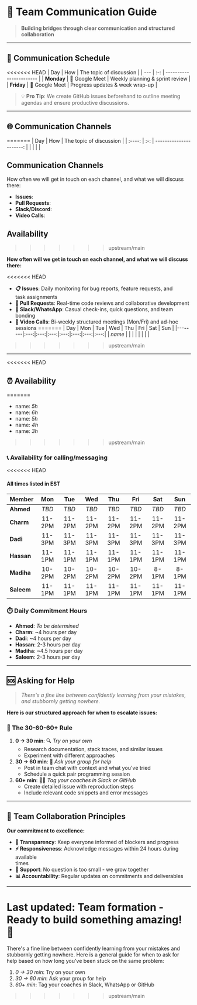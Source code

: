 <!--
    this template is for inspiration, feel free to change it however you like!
    Careful! be sure to protect your privacy when filling out this document
        everything you write here will be public
        so share only what you are comfortable sharing online
        you can share the rest in confidence with you group by another channel
-->

# 🤝 Team Communication Guide

> **Building bridges through clear communication and structured collaboration**

---

## 📅 Communication Schedule

<<<<<<< HEAD
| Day | How | The topic of discussion |
| --- | :-: | ----------------------- |
| **Monday** | 🎥 Google Meet | Weekly planning & sprint review |
| **Friday** | 🎥 Google Meet | Progress updates & week wrap-up |

> 💡 **Pro Tip**: We create GitHub issues beforehand to outline meeting  
> agendas and ensure productive discussions.

---

## 🌐 Communication Channels 
=======
| Day    | How | The topic of discussion |
| :----: | :-: | ----------------------: |
|        |     |                         |

## Communication Channels

How often we will get in touch on each channel, and what we will discuss there:

- **Issues**:
- **Pull Requests**:
- **Slack/Discord**:
- **Video Calls**:

## Availability
>>>>>>> upstream/main

**How often will we get in touch on each channel, and what we will discuss there:**

<<<<<<< HEAD
- **📋 Issues**: Daily monitoring for bug reports, feature requests, and  
  task assignments
- **🔄 Pull Requests**: Real-time code reviews and collaborative development  
- **💬 Slack/WhatsApp**: Casual check-ins, quick questions, and team bonding
- **🎥 Video Calls**: Bi-weekly structured meetings (Mon/Fri) and ad-hoc sessions
=======
| Day     | Mon | Tue | Wed | Thu | Fri | Sat | Sun |
|--------|:---:|:---:|:---:|:---:|:---:|:---:|:---:|
| _name_ |     |     |     |     |     |     |     |
>>>>>>> upstream/main

---

<<<<<<< HEAD
## ⏰ Availability
=======
- name: _5h_
- name: _6h_
- name: _5h_
- name: _4h_
- name: _3h_
>>>>>>> upstream/main

### 📞 Availability for calling/messaging

<<<<<<< HEAD
#### All times listed in EST

| Member | Mon | Tue | Wed | Thu | Fri | Sat | Sun |
| ------ | :-: | :-: | :-: | :-: | :-: | :-: | :-: |
| **Ahmed** | *TBD* | *TBD* | *TBD* | *TBD* | *TBD* | *TBD* | *TBD* |
| **Charm** | 11-2PM | 11-2PM | 11-2PM | 11-2PM | 11-2PM | 11-2PM | 11-2PM |
| **Dadi** | 11-3PM | 11-3PM | 11-3PM | 11-3PM | 11-3PM | 11-3PM | 11-3PM |
| **Hassan** | 11-1PM | 11-1PM | 11-1PM | 11-1PM | 11-1PM | 11-1PM | 11-1PM |
| **Madiha** | 10-2PM | 10-2PM | 10-2PM | 10-2PM | 10-2PM | 8-1PM | 8-1PM |
| **Saleem** | 11-1PM | 11-1PM | 11-1PM | 11-1PM | 11-1PM | 11-1PM | 11-1PM |

### ⏱️ Daily Commitment Hours

- **Ahmed**: *To be determined*
- **Charm**: ~4 hours per day  
- **Dadi**: ~4 hours per day
- **Hassan**: 2-3 hours per day
- **Madiha**: ~4.5 hours per day
- **Saleem**: 2-3 hours per day

---

## 🆘 Asking for Help

> *There's a fine line between confidently learning from your mistakes,  
> and stubbornly getting nowhere.*

**Here is our structured approach for when to escalate issues:**

### 🎯 The 30-60-60+ Rule

1. **0 → 30 min**: 🔍 *Try on your own*
   - Research documentation, stack traces, and similar issues
   - Experiment with different approaches
2. **30 → 60 min**: 👥 *Ask your group for help*
   - Post in team chat with context and what you've tried
   - Schedule a quick pair programming session
3. **60+ min**: 🏃‍♂️ *Tag your coaches in Slack or GitHub*
   - Create detailed issue with reproduction steps
   - Include relevant code snippets and error messages

---

## 🎯 Team Collaboration Principles

**Our commitment to excellence:**

- **🔄 Transparency**: Keep everyone informed of blockers and progress
- **⚡ Responsiveness**: Acknowledge messages within 24 hours during available  
  times  
- **🤝 Support**: No question is too small - we grow together
- **📊 Accountability**: Regular updates on commitments and deliverables

---

**Last updated**: Team formation - Ready to build something amazing! 🚀
=======
There's a fine line between confidently learning from your mistakes and
stubbornly getting nowhere. Here is a general guide for when to ask for help
based on how long you’ve been stuck on the same problem:

1. _0 → 30 min_: Try on your own
2. _30 → 60 min_: Ask your group for help
3. _60+ min_: Tag your coaches in Slack, WhatsApp or GitHub
>>>>>>> upstream/main
